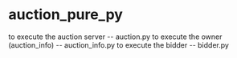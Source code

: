 # auction_pure_py

to execute the auction server -- auction.py
to execute the owner (auction_info) -- auction_info.py
to execute the bidder -- bidder.py
